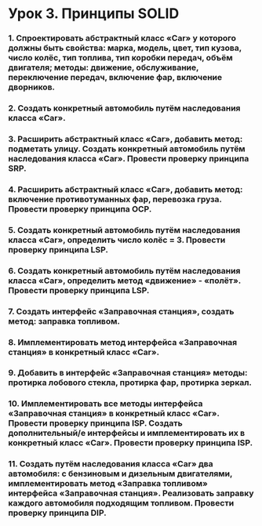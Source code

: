 # Урок 3. Принципы SOLID

### 1. Спроектировать абстрактный класс «Car» у которого должны быть свойства: марка, модель, цвет, тип кузова, число колёс, тип топлива, тип коробки передач, объём двигателя; методы: движение, обслуживание, переключение передач, включение фар, включение дворников.
### 2. Создать конкретный автомобиль путём наследования класса «Car».
### 3. Расширить абстрактный класс «Car», добавить метод: подметать улицу. Создать конкретный автомобиль путём наследования класса «Car». Провести проверку принципа SRP.
### 4. Расширить абстрактный класс «Car», добавить метод: включение противотуманных фар, перевозка груза. Провести проверку принципа OCP.
### 5. Создать конкретный автомобиль путём наследования класса «Car», определить число колёс = 3. Провести проверку принципа LSP.
### 6. Создать конкретный автомобиль путём наследования класса «Car», определить метод «движение» - «полёт». Провести проверку принципа LSP.
### 7. Создать интерфейс «Заправочная станция», создать метод: заправка топливом.
### 8. Имплементировать метод интерфейса «Заправочная станция» в конкретный класс «Car».
### 9. Добавить в интерфейс «Заправочная станция» методы: протирка лобового стекла, протирка фар, протирка зеркал.
### 10. Имплементировать все методы интерфейса «Заправочная станция» в конкретный класс «Car». Провести проверку принципа ISP. Создать дополнительный/е интерфейсы и имплементировать их в конкретный класс «Car». Провести проверку принципа ISP.
### 11. Создать путём наследования класса «Car» два автомобиля: с бензиновым и дизельным двигателями, имплементировать метод «Заправка топливом» интерфейса «Заправочная станция». Реализовать заправку каждого автомобиля подходящим топливом. Провести проверку принципа DIP.
